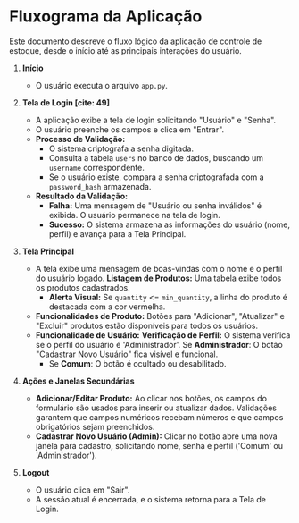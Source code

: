 # Fluxograma da Aplicação

Este documento descreve o fluxo lógico da aplicação de controle de estoque, desde o início até as principais interações do usuário. 

1.  **Início**
    * O usuário executa o arquivo `app.py`.

2.  **Tela de Login [cite: 49]**
    * A aplicação exibe a tela de login solicitando "Usuário" e "Senha".
    * O usuário preenche os campos e clica em "Entrar".
    * **Processo de Validação:**
        * O sistema criptografa a senha digitada.
        * Consulta a tabela `users` no banco de dados, buscando um `username` correspondente.
        * Se o usuário existe, compara a senha criptografada com a `password_hash` armazenada.
    * **Resultado da Validação:**
        * **Falha:** Uma mensagem de "Usuário ou senha inválidos" é exibida. O usuário permanece na tela de login.
        * **Sucesso:** O sistema armazena as informações do usuário (nome, perfil) e avança para a Tela Principal.

3.  **Tela Principal**
    * A tela exibe uma mensagem de boas-vindas com o nome e o perfil do usuário logado.
    **Listagem de Produtos:** Uma tabela exibe todos os produtos cadastrados. 
        * **Alerta Visual:** Se `quantity` <= `min_quantity`, a linha do produto é destacada com a cor vermelha.
    * **Funcionalidades de Produto:** Botões para "Adicionar", "Atualizar" e "Excluir" produtos estão disponíveis para todos os usuários.
    * **Funcionalidade de Usuário:**
        **Verificação de Perfil:** O sistema verifica se o perfil do usuário é 'Administrador'. 
        Se **Administrador**: O botão "Cadastrar Novo Usuário" fica visível e funcional. 
        * Se **Comum**: O botão é ocultado ou desabilitado.

4.  **Ações e Janelas Secundárias**
    * **Adicionar/Editar Produto:** Ao clicar nos botões, os campos do formulário são usados para inserir ou atualizar dados. Validações garantem que campos numéricos recebam números e que campos obrigatórios sejam preenchidos. 
    * **Cadastrar Novo Usuário (Admin):** Clicar no botão abre uma nova janela para cadastro, solicitando nome, senha e perfil ('Comum' ou 'Administrador').

5.  **Logout**
    * O usuário clica em "Sair".
    * A sessão atual é encerrada, e o sistema retorna para a Tela de Login.